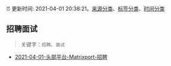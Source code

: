 :alarm_clock: 更新时间: 2021-04-01 20:38:21。[来源分类](../README.md)、[标签分类](../TAGS.md)、[时间分类](../TIMELINE.md)

## 招聘面试


> 关键字：`招聘`、`面试`



- [2021-04-01-头部平台-Matrixport-招聘](https://www.v2ex.com/t/767379) 